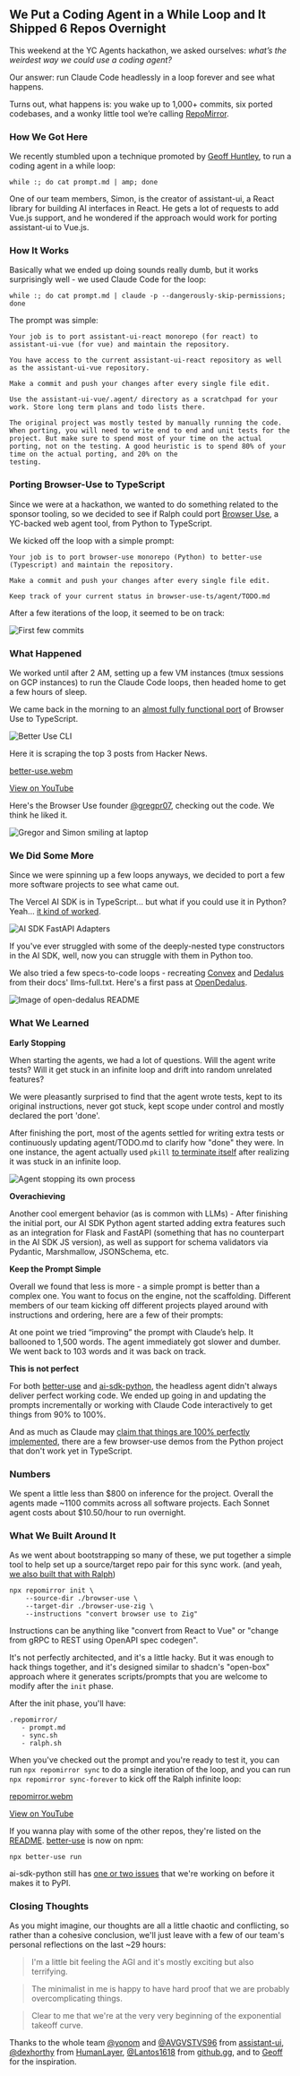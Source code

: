 ## We Put a Coding Agent in a While Loop and It Shipped 6 Repos Overnight

This weekend at the YC Agents hackathon, we asked ourselves: *what’s the weirdest way we could use a coding agent?*  

Our answer: run Claude Code headlessly in a loop forever and see what happens.

Turns out, what happens is: you wake up to 1,000+ commits, six ported codebases, and a wonky little tool we’re calling [RepoMirror](https://github.com/repomirrorhq/repomirror). 

### How We Got Here

We recently stumbled upon a technique promoted by [Geoff Huntley](https://ghuntley.com/ralph/), to run a coding agent in a while loop:

```
while :; do cat prompt.md | amp; done
```

One of our team members, Simon, is the creator of assistant-ui, a React library for building AI interfaces in React. He gets a lot of requests to add Vue.js support, and he wondered if the approach would work for porting assistant-ui to Vue.js.

### How It Works

Basically what we ended up doing sounds really dumb, but it works surprisingly well - we used Claude Code for the loop:

```
while :; do cat prompt.md | claude -p --dangerously-skip-permissions; done
```

The prompt was simple:

```
Your job is to port assistant-ui-react monorepo (for react) to assistant-ui-vue (for vue) and maintain the repository.

You have access to the current assistant-ui-react repository as well as the assistant-ui-vue repository.

Make a commit and push your changes after every single file edit.

Use the assistant-ui-vue/.agent/ directory as a scratchpad for your work. Store long term plans and todo lists there.

The original project was mostly tested by manually running the code. When porting, you will need to write end to end and unit tests for the project. But make sure to spend most of your time on the actual porting, not on the testing. A good heuristic is to spend 80% of your time on the actual porting, and 20% on the
testing.
```

### Porting Browser-Use to TypeScript

Since we were at a hackathon, we wanted to do something related to the sponsor tooling, so we decided to see if Ralph could port [Browser Use](https://github.com/browser-use/browser-use), a YC-backed web agent tool, from Python to TypeScript.

We kicked off the loop with a simple prompt:

```
Your job is to port browser-use monorepo (Python) to better-use (Typescript) and maintain the repository.

Make a commit and push your changes after every single file edit.

Keep track of your current status in browser-use-ts/agent/TODO.md
```

After a few iterations of the loop, it seemed to be on track:

![First few commits](./assets/first-commits.png)

### What Happened

We worked until after 2 AM, setting up a few VM instances (tmux sessions on GCP instances) to run the Claude Code loops, then headed home to get a few hours of sleep. 

We came back in the morning to an [almost fully functional port](https://github.com/repomirrorhq/better-use) of Browser Use to TypeScript. 

![Better Use CLI](./assets/better-use.png)

Here it is scraping the top 3 posts from Hacker News.

[better-use.webm](https://github.com/user-attachments/assets/bdd15e9e-08e4-48a2-a6f9-05a550347c46)

[View on YouTube](https://www.youtube.com/watch?v=fqp8EbYOPk8)

Here's the Browser Use founder [@gregpr07](https://x.com/gregpr07), checking out the code. We think he liked it.

![Gregor and Simon smiling at laptop](./assets/gregor.png)


### We Did Some More

Since we were spinning up a few loops anyways, we decided to port a few more software projects to see what came out.

The Vercel AI SDK is in TypeScript... but what if you could use it in Python? Yeah... [it kind of worked](https://github.com/repomirrorhq/ai-sdk-python). 

![AI SDK FastAPI Adapters](./assets/ai-sdk-fastapi.png)

If you've ever struggled with some of the deeply-nested type constructors in the AI SDK, well, now you can struggle with them in Python too.

We also tried a few specs-to-code loops - recreating [Convex](https://www.convex.dev) and [Dedalus](https://dedalus.dev) from their docs' llms-full.txt. Here's a first pass at [OpenDedalus](https://github.com/repomirrorhq/open-dedalus).

![Image of open-dedalus README](./assets/open-dedalus.png)

### What We Learned

**Early Stopping** 

When starting the agents, we had a lot of questions. Will the agent write tests? Will it get stuck in an infinite loop and drift into random unrelated features? 

We were pleasantly surprised to find that the agent wrote tests, kept to its original instructions, never got stuck, kept scope under control and mostly declared the port 'done'.

After finishing the port, most of the agents settled for writing extra tests or continuously updating agent/TODO.md to clarify how "done" they were. In one instance, the agent actually used `pkill` [to terminate itself](https://www.youtube.com/watch?v=UOLBTRazZpM) after realizing it was stuck in an infinite loop. 


![Agent stopping its own process](./assets/pkill.png)

**Overachieving** 

Another cool emergent behavior (as is common with LLMs) - After finishing the initial port, our AI SDK Python agent started adding extra features such as an integration for Flask and FastAPI (something that has no counterpart in the AI SDK JS version), as well as support for schema validators via Pydantic, Marshmallow, JSONSchema, etc.

**Keep the Prompt Simple** 

Overall we found that less is more - a simple prompt is better than a complex one. You want to focus on the engine, not the scaffolding. Different members of our team kicking off different projects played around with instructions and ordering, here are a few of their prompts:

At one point we tried “improving” the prompt with Claude’s help. It ballooned to 1,500 words. The agent immediately got slower and dumber. We went back to 103 words and it was back on track. 

**This is not perfect** 

For both [better-use](https://github.com/repomirrorhq/better-use) and [ai-sdk-python](https://github.com/repomirrorhq/ai-sdk-python), the headless agent didn't always deliver perfect working code. We ended up going in and updating the prompts incrementally or working with Claude Code interactively to get things from 90% to 100%. 

And as much as Claude may [claim that things are 100% perfectly implemented](https://github.com/repomirrorhq/better-use/blob/master/agent/TODO.md), there are a few browser-use demos from the Python project that don't work yet in TypeScript.


### Numbers

We spent a little less than $800 on inference for the project. Overall the agents made ~1100 commits across all software projects. Each Sonnet agent costs about $10.50/hour to run overnight.


### What We Built Around It

As we went about bootstrapping so many of these, we put together a simple tool to help set up a source/target repo pair for this sync work. (and yeah, [we also built that with Ralph](https://github.com/repomirrorhq/repomirror/blob/main/prompt.md))

```
npx repomirror init \
    --source-dir ./browser-use \
    --target-dir ./browser-use-zig \
    --instructions "convert browser use to Zig"
```

Instructions can be anything like "convert from React to Vue" or "change from gRPC to REST using OpenAPI spec codegen".

It's not perfectly architected, and it's a little hacky. But it was enough to hack things together, and it's designed similar to shadcn's "open-box" approach where it generates scripts/prompts that you are welcome to modify after the `init` phase. 

After the init phase, you'll have:


```
.repomirror/
   - prompt.md
   - sync.sh
   - ralph.sh
```

When you've checked out the prompt and you're ready to test it, you can run `npx repomirror sync` to do a single iteration of the loop, and you can run `npx repomirror sync-forever` to kick off the Ralph infinite loop:

[repomirror.webm](https://github.com/user-attachments/assets/7616825a-064d-4a5b-b1bc-08fc5f816172)

[View on YouTube](https://www.youtube.com/watch?v=_GxemIzk2lo)


If you wanna play with some of the other repos, they're listed on the [README](https://github.com/repomirrorhq/repomirror?tab=readme-ov-file#projects). [better-use](https://github.com/repomirrorhq/better-use) is now on npm:

```
npx better-use run
```

ai-sdk-python still has [one or two issues](https://github.com/repomirrorhq/ai-sdk-python/blob/master/agent/FIX_PLAN.md) that we're working on before it makes it to PyPI.

### Closing Thoughts

As you might imagine, our thoughts are all a little chaotic and conflicting, so rather than a cohesive conclusion, we'll just leave with a few of our team's personal reflections on the last ~29 hours:


> I'm a little bit feeling the AGI and it's mostly exciting but also terrifying.

> The minimalist in me is happy to have hard proof that we are probably overcomplicating things. 

> Clear to me that we're at the very very beginning of the exponential takeoff curve.

Thanks to the whole team [@yonom](https://x.com/simonfarshid) and [@AVGVSTVS96](https://x.com/AVGVSTVS96) from [assistant-ui](https://github.com/assistant-ui), [@dexhorthy](https://x.com/dexhorthy) from [HumanLayer](https://humanlayer.dev), [@Lantos1618](https://x.com/Lantos1618) from [github.gg](https://github.gg), and to [Geoff](https://x.com/GeoffreyHuntley) for the inspiration.


